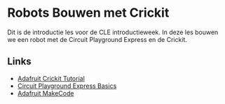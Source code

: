# Robots Bouwen met Crickit

Dit is de introductie les voor de CLE introductieweek. In deze les bouwen we een robot met de Circuit Playground Express en de Crickit.

## Links

- [Adafruit Crickit Tutorial](https://learn.adafruit.com/adafruit-crickit-creative-robotic-interactive-construction-kit?view=all)
- [Circuit Playground Express Basics]()
- [Adafruit MakeCode]()